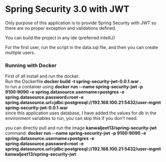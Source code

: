 # Spring Security 3.0 with JWT

Only purpose of this application is to provide Spring Security with JWT so there are no proper exception and validations defined.

You can build the project in any ide (preferred intelliJ)

For the first user, run the script in the data.sql file, and then you can create multiple users.

### Running with Docker

First of all install and run the docker.<br>
Run the Dockerfile **docker build -t spring-security-jwt-0.0.1.war .**<br>
to run a container using **docker run --name spring-security-jwt -p 9100:9090 -e spring.datasource.username=postgres -e spring.datasource.password=root -e spring.datasource.url=jdbc:postgresql://192.168.100.21:5432/user-mgmt spring-security-jwt-0.0.1.war**<br>
since this application uses database, I have added the values for db in the environment variables to run, you can skip this if you don't need.<br>

you can directly pull and run the image **kanwaljeet13/spring-security-jwt**<br>
command: **docker run --name spring-security-jwt -p 9100:9090 -e spring.datasource.username=postgres -e spring.datasource.password=root -e spring.datasource.url=jdbc:postgresql://192.168.100.21:5432/user-mgmt kanwaljeet13/spring-security-jwt**<br>